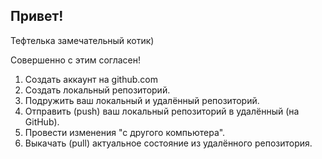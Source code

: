 ## Привет!

Тефтелька замечательный котик)

Совершенно с этим согласен!

1. Создать аккаунт на github.com
2. Создать локальный репозиторий.
3. Подружить ваш локальный и удалённый репозиторий.
4. Отправить (push) ваш локальный репозиторий в удалённый (на GitHub).
5. Провести изменения "с другого компьютера".
6. Выкачать (pull) актуальное состояние из удалённого репозитория.